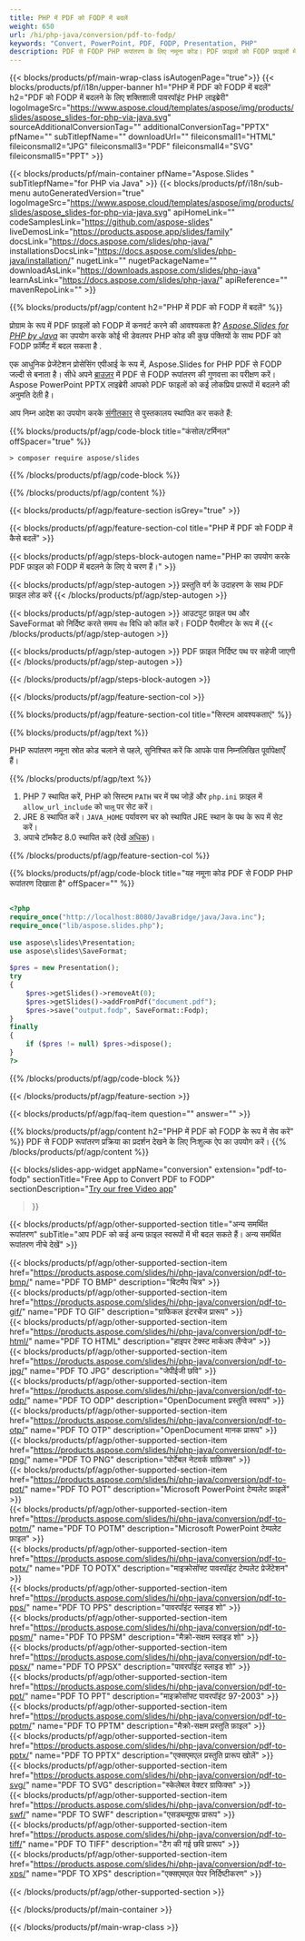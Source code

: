 ```yaml
---
title: PHP में PDF को FODP में बदलें
weight: 650
url: /hi/php-java/conversion/pdf-to-fodp/ 
keywords: "Convert, PowerPoint, PDF, FODP, Presentation, PHP"
description: PDF से FODP PHP रूपांतरण के लिए नमूना कोड। PDF फ़ाइलों को FODP फ़ाइलों में बैच रूपांतरण के लिए PowerPoint PHP API का उपयोग करें।
---
```


{{< blocks/products/pf/main-wrap-class isAutogenPage="true">}}
{{< blocks/products/pf/i18n/upper-banner h1="PHP में PDF को FODP में बदलें" h2="PDF को FODP में बदलने के लिए शक्तिशाली पावरपॉइंट PHP लाइब्रेरी" logoImageSrc="https://www.aspose.cloud/templates/aspose/img/products/slides/aspose_slides-for-php-via-java.svg" sourceAdditionalConversionTag="" additionalConversionTag="PPTX" pfName="" subTitlepfName="" downloadUrl="" fileiconsmall1="HTML" fileiconsmall2="JPG" fileiconsmall3="PDF" fileiconsmall4="SVG" fileiconsmall5="PPT" >}}

{{< blocks/products/pf/main-container pfName="Aspose.Slides " subTitlepfName="for PHP via Java" >}}
{{< blocks/products/pf/i18n/sub-menu autoGeneratedVersion="true" logoImageSrc="https://www.aspose.cloud/templates/aspose/img/products/slides/aspose_slides-for-php-via-java.svg" apiHomeLink="" codeSamplesLink="https://github.com/aspose-slides" liveDemosLink="https://products.aspose.app/slides/family" docsLink="https://docs.aspose.com/slides/php-java/" installationsDocsLink="https://docs.aspose.com/slides/php-java/installation/" nugetLink="" nugetPackageName="" downloadAsLink="https://downloads.aspose.com/slides/php-java" learnAsLink="https://docs.aspose.com/slides/php-java/" apiReference="" mavenRepoLink="" >}}

{{% blocks/products/pf/agp/content h2="PHP में PDF को FODP में बदलें" %}}

प्रोग्राम के रूप में PDF फ़ाइलों को FODP में कनवर्ट करने की आवश्यकता है? [*Aspose.Slides for PHP by Java*](https://products.aspose.com/slides/hi/php-java/) का उपयोग करके कोई भी डेवलपर PHP कोड की कुछ पंक्तियों के साथ PDF को FODP फ़ॉर्मैट में बदल सकता है .

एक आधुनिक प्रेजेंटेशन प्रोसेसिंग एपीआई के रूप में, Aspose.Slides for PHP PDF से FODP जल्दी से बनाता है। सीधे अपने [ब्राउज़र](https://products.aspose.app/slides/conversion) में PDF से FODP रूपांतरण की गुणवत्ता का परीक्षण करें। Aspose PowerPoint PPTX लाइब्रेरी आपको PDF फाइलों को कई लोकप्रिय प्रारूपों में बदलने की अनुमति देती है।

आप निम्न आदेश का उपयोग करके [संगीतकार](https://packagist.org/packages/aspose/slides) से पुस्तकालय स्थापित कर सकते हैं:

{{% blocks/products/pf/agp/code-block title="कंसोल/टर्मिनल" offSpacer="true" %}}

```console
> composer require aspose/slides 

```

{{% /blocks/products/pf/agp/code-block %}}

{{% /blocks/products/pf/agp/content %}}

{{< blocks/products/pf/agp/feature-section isGrey="true" >}}

{{< blocks/products/pf/agp/feature-section-col title="PHP में PDF को FODP में कैसे बदलें" >}}

{{< blocks/products/pf/agp/steps-block-autogen name="PHP का उपयोग करके PDF फ़ाइल को FODP में बदलने के लिए ये चरण हैं।" >}}

{{< blocks/products/pf/agp/step-autogen >}}
प्रस्तुति वर्ग के उदाहरण के साथ PDF फ़ाइल लोड करें
{{< /blocks/products/pf/agp/step-autogen >}}

{{< blocks/products/pf/agp/step-autogen >}}
आउटपुट फ़ाइल पथ और SaveFormat को निर्दिष्ट करते समय `सेव` विधि को कॉल करें। FODP पैरामीटर के रूप में
{{< /blocks/products/pf/agp/step-autogen >}}

{{< blocks/products/pf/agp/step-autogen >}}
PDF फ़ाइल निर्दिष्ट पथ पर सहेजी जाएगी
{{< /blocks/products/pf/agp/step-autogen >}}

{{< /blocks/products/pf/agp/steps-block-autogen >}}

{{< /blocks/products/pf/agp/feature-section-col >}}

{{% blocks/products/pf/agp/feature-section-col title="सिस्टम आवश्यकताएं" %}}

{{% blocks/products/pf/agp/text %}}

 PHP रूपांतरण नमूना स्रोत कोड चलाने से पहले, सुनिश्चित करें कि आपके पास निम्नलिखित पूर्वापेक्षाएँ हैं।

{{% /blocks/products/pf/agp/text %}}

1. PHP 7 स्थापित करें, PHP को सिस्टम `PATH` चर में पथ जोड़ें और `php.ini` फ़ाइल में `allow_url_include` को `चालू` पर सेट करें।
1. JRE 8 स्थापित करें। `JAVA_HOME` पर्यावरण चर को स्थापित JRE स्थान के पथ के रूप में सेट करें।
1. अपाचे टॉमकैट 8.0 स्थापित करें (देखें [अधिक](https://docs.aspose.com/slides/php-java/installation/))। 

{{% /blocks/products/pf/agp/feature-section-col %}}

{{% blocks/products/pf/agp/code-block title="यह नमूना कोड PDF से FODP PHP रूपांतरण दिखाता है" offSpacer="" %}}

```php

<?php
require_once("http://localhost:8080/JavaBridge/java/Java.inc");
require_once("lib/aspose.slides.php");
 
use aspose\slides\Presentation;
use aspose\slides\SaveFormat;
 
$pres = new Presentation();
try
{
    $pres->getSlides()->removeAt(0);
    $pres->getSlides()->addFromPdf("document.pdf");
    $pres->save("output.fodp", SaveFormat::Fodp);
}
finally
{
    if ($pres != null) $pres->dispose();
}
?>

```
{{% /blocks/products/pf/agp/code-block %}}

{{< /blocks/products/pf/agp/feature-section >}}

{{< blocks/products/pf/agp/faq-item question="" answer="" >}}
 
{{% blocks/products/pf/agp/content h2="PHP में PDF को FODP के रूप में सेव करें" %}}
PDF से FODP रूपांतरण प्रक्रिया का प्रदर्शन देखने के लिए निःशुल्क ऐप का उपयोग करें। 
{{% /blocks/products/pf/agp/content %}}

<!-- aboutfile Starts -->

{{< blocks/slides-app-widget 
appName="conversion"
extension="pdf-to-fodp"
sectionTitle="Free App to Convert PDF to FODP" 
sectionDescription="[Try our free Video app](https://products.aspose.app/slides/video/)" 
>}}

<!-- aboutfile Ends -->

{{< blocks/products/pf/agp/other-supported-section title="अन्य समर्थित रूपांतरण" subTitle="आप PDF को कई अन्य फ़ाइल स्वरूपों में भी बदल सकते हैं। अन्य समर्थित रूपांतरण नीचे देखें" >}}

{{< blocks/products/pf/agp/other-supported-section-item href="https://products.aspose.com/slides/hi/php-java/conversion/pdf-to-bmp/" name="PDF TO BMP" description="बिटमैप चित्र" >}}  
{{< blocks/products/pf/agp/other-supported-section-item href="https://products.aspose.com/slides/hi/php-java/conversion/pdf-to-gif/" name="PDF TO GIF" description="ग्राफिकल इंटरचेंज प्रारूप" >}}  
{{< blocks/products/pf/agp/other-supported-section-item href="https://products.aspose.com/slides/hi/php-java/conversion/pdf-to-html/" name="PDF TO HTML" description="हाइपर टेक्स्ट मार्कअप लैंग्वेज" >}}  
{{< blocks/products/pf/agp/other-supported-section-item href="https://products.aspose.com/slides/hi/php-java/conversion/pdf-to-jpg/" name="PDF TO JPG" description="जेपीईजी छवि" >}}  
{{< blocks/products/pf/agp/other-supported-section-item href="https://products.aspose.com/slides/hi/php-java/conversion/pdf-to-odp/" name="PDF TO ODP" description="OpenDocument प्रस्तुति स्वरूप" >}}  
{{< blocks/products/pf/agp/other-supported-section-item href="https://products.aspose.com/slides/hi/php-java/conversion/pdf-to-otp/" name="PDF TO OTP" description="OpenDocument मानक प्रारूप" >}}  
{{< blocks/products/pf/agp/other-supported-section-item href="https://products.aspose.com/slides/hi/php-java/conversion/pdf-to-png/" name="PDF TO PNG" description="पोर्टेबल नेटवर्क ग्राफ़िक्स" >}}  
{{< blocks/products/pf/agp/other-supported-section-item href="https://products.aspose.com/slides/hi/php-java/conversion/pdf-to-pot/" name="PDF TO POT" description="Microsoft PowerPoint टेम्पलेट फ़ाइलें" >}}  
{{< blocks/products/pf/agp/other-supported-section-item href="https://products.aspose.com/slides/hi/php-java/conversion/pdf-to-potm/" name="PDF TO POTM" description="Microsoft PowerPoint टेम्पलेट फ़ाइल" >}}  
{{< blocks/products/pf/agp/other-supported-section-item href="https://products.aspose.com/slides/hi/php-java/conversion/pdf-to-potx/" name="PDF TO POTX" description="माइक्रोसॉफ्ट पावरपॉइंट टेम्पलेट प्रेजेंटेशन" >}}  
{{< blocks/products/pf/agp/other-supported-section-item href="https://products.aspose.com/slides/hi/php-java/conversion/pdf-to-pps/" name="PDF TO PPS" description="पावरपॉइंट स्लाइड शो" >}}  
{{< blocks/products/pf/agp/other-supported-section-item href="https://products.aspose.com/slides/hi/php-java/conversion/pdf-to-ppsm/" name="PDF TO PPSM" description="मैक्रो-सक्षम स्लाइड शो" >}}  
{{< blocks/products/pf/agp/other-supported-section-item href="https://products.aspose.com/slides/hi/php-java/conversion/pdf-to-ppsx/" name="PDF TO PPSX" description="पावरपॉइंट स्लाइड शो" >}}  
{{< blocks/products/pf/agp/other-supported-section-item href="https://products.aspose.com/slides/hi/php-java/conversion/pdf-to-ppt/" name="PDF TO PPT" description="माइक्रोसॉफ्ट पावरपॉइंट 97-2003" >}}  
{{< blocks/products/pf/agp/other-supported-section-item href="https://products.aspose.com/slides/hi/php-java/conversion/pdf-to-pptm/" name="PDF TO PPTM" description="मैक्रो-सक्षम प्रस्तुति फ़ाइल" >}}  
{{< blocks/products/pf/agp/other-supported-section-item href="https://products.aspose.com/slides/hi/php-java/conversion/pdf-to-pptx/" name="PDF TO PPTX" description="एक्सएमएल प्रस्तुति प्रारूप खोलें" >}}  
{{< blocks/products/pf/agp/other-supported-section-item href="https://products.aspose.com/slides/hi/php-java/conversion/pdf-to-svg/" name="PDF TO SVG" description="स्केलेबल वेक्टर ग्राफिक्स" >}}  
{{< blocks/products/pf/agp/other-supported-section-item href="https://products.aspose.com/slides/hi/php-java/conversion/pdf-to-swf/" name="PDF TO SWF" description="एसडब्ल्यूएफ प्रारूप" >}}  
{{< blocks/products/pf/agp/other-supported-section-item href="https://products.aspose.com/slides/hi/php-java/conversion/pdf-to-tiff/" name="PDF TO TIFF" description="टैग की गई छवि प्रारूप" >}}  
{{< blocks/products/pf/agp/other-supported-section-item href="https://products.aspose.com/slides/hi/php-java/conversion/pdf-to-xps/" name="PDF TO XPS" description="एक्सएमएल पेपर निर्दिष्टीकरण" >}}  


{{< /blocks/products/pf/agp/other-supported-section >}}

{{< /blocks/products/pf/main-container >}}
    
{{< /blocks/products/pf/main-wrap-class >}}
